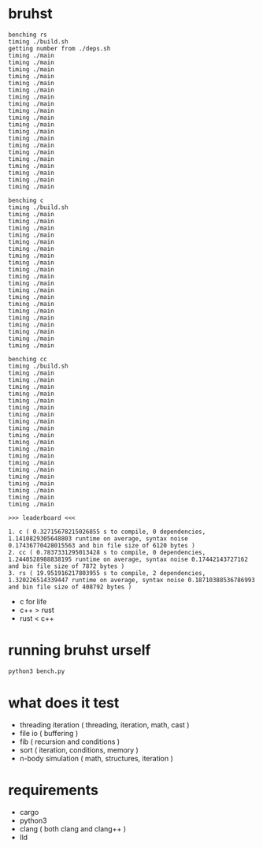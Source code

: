 # bruhst

```
benching rs
timing ./build.sh
getting number from ./deps.sh
timing ./main
timing ./main
timing ./main
timing ./main
timing ./main
timing ./main
timing ./main
timing ./main
timing ./main
timing ./main
timing ./main
timing ./main
timing ./main
timing ./main
timing ./main
timing ./main
timing ./main
timing ./main
timing ./main
timing ./main

benching c
timing ./build.sh
timing ./main
timing ./main
timing ./main
timing ./main
timing ./main
timing ./main
timing ./main
timing ./main
timing ./main
timing ./main
timing ./main
timing ./main
timing ./main
timing ./main
timing ./main
timing ./main
timing ./main
timing ./main
timing ./main
timing ./main

benching cc
timing ./build.sh
timing ./main
timing ./main
timing ./main
timing ./main
timing ./main
timing ./main
timing ./main
timing ./main
timing ./main
timing ./main
timing ./main
timing ./main
timing ./main
timing ./main
timing ./main
timing ./main
timing ./main
timing ./main
timing ./main
timing ./main

>>> leaderboard <<<

1. c ( 0.32715678215026855 s to compile, 0 dependencies, 1.1410829305648803 runtime on average, syntax noise 0.17436770428015563 and bin file size of 6120 bytes )
2. cc ( 0.7837331295013428 s to compile, 0 dependencies, 1.2440528988838195 runtime on average, syntax noise 0.17442143727162 and bin file size of 7872 bytes )
3. rs ( 19.951916217803955 s to compile, 2 dependencies, 1.320226514339447 runtime on average, syntax noise 0.18710388536786993 and bin file size of 408792 bytes )
```

-   c for life
-   c++ > rust
-   rust < c++

# running bruhst urself

```sh
python3 bench.py
```

# what does it test

-   threading iteration ( threading, iteration, math, cast )
-   file io ( buffering )
-   fib ( recursion and conditions )
-   sort ( iteration, conditions, memory )
-   n-body simulation ( math, structures, iteration )

# requirements

-   cargo
-   python3
-   clang ( both clang and clang++ )
-   lld

